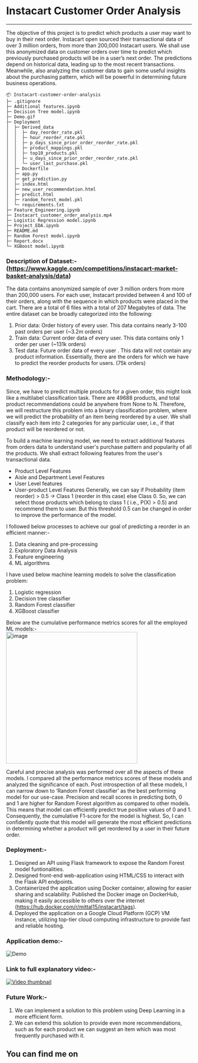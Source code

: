 # **Instacart Customer Order Analysis**
---------------------------------------

The objective of this project is to predict which products a user may want to buy in their next order. Instacart open sourced their transactional data of over 3 million orders, from more than 200,000 Instacart users. We shall use this anonymized data on customer orders over time to predict which previously purchased products will be in a user’s next order. The predictions depend on historical data, leading up to the most recent transactions. Meanwhile, also analyzing the customer data to gain some useful insights about the purchasing pattern, which will be powerful in determining future business operations.

```
📦 Instacart-customer-order-analysis
├─ .gitignore
├─ Additional features.ipynb
├─ Decision Tree model.ipynb
├─ Demo.gif
├─ Deployment
│  ├─ Derived_data
│  │  ├─ day_reorder_rate.pkl
│  │  ├─ hour_reorder_rate.pkl
│  │  ├─ p_days_since_prior_order_reorder_rate.pkl
│  │  ├─ product_mappings.pkl
│  │  ├─ top10_products.pkl
│  │  ├─ u_days_since_prior_order_reorder_rate.pkl
│  │  └─ user_last_purchase.pkl
│  ├─ Dockerfile
│  ├─ app.py
│  ├─ get_prediction.py
│  ├─ index.html
│  ├─ new_user_recommendation.html
│  ├─ predict.html
│  ├─ random_forest_model.pkl
│  └─ requirements.txt
├─ Feature_Engineering.ipynb
├─ Instacart_customer_order_analysis.mp4
├─ Logistic Regression model.ipynb
├─ Project_EDA.ipynb
├─ README.md
├─ Random Forest model.ipynb
├─ Report.docx
└─ XGBoost model.ipynb
```

### Description of Dataset:- (https://www.kaggle.com/competitions/instacart-market-basket-analysis/data)
The data contains anonymized sample of over 3 million orders from more than 200,000 users. For each user, Instacart provided between 4 and 100 of their orders, along with the sequence in which products were placed in the cart. There are a total of 6 files with a total of 207 Megabytes of data. The entire dataset can be broadly categorized into the following:
1.	Prior data: Order history of every user. This data contains nearly 3-100 past orders per user (~3.2m orders)
2.	Train data: Current order data of every user. This data contains only 1 order per user (~131k orders)
3.	Test data: Future order data of every user . This data will not contain any product information. Essentially, there are the orders for which we have to predict the reorder products for users. (75k orders)

### Methodology:-
Since, we have to predict multiple products for a given order, this might look like a multilabel classification task. There are 49688 products, and total product recommendations could be anywhere from None to N. Therefore, we will restructure this problem into a binary classification problem, where we will predict the probability of an item being reordered by a user. We shall classify each item into 2 categories for any particular user, i.e., if that product will be reordered or not.

To build a machine learning model, we need to extract additional features from orders data to understand user's purchase pattern and popularity of all the products. We shall extract following features from the user's transactional data.
*	Product Level Features
*	Aisle and Department Level Features
*	User Level features
*	User-product Level Features
Generally, we can say if Probability (item reorder) > 0.5 -> Class 1 (reorder in this case) else Class 0. So, we can select those products which belong to class 1 ( i.e., P(X) > 0.5) and recommend them to user. But this threshold 0.5 can be changed in order to improve the performance of the model.

I followed below processes to achieve our goal of predicting a reorder in an efficient manner:-
1.	Data cleaning and pre-processing
2.	Exploratory Data Analysis
3.	Feature engineering
4.	ML algorithms

I have used below machine learning models to solve the classification problem:
1.	Logistic regression
2.	Decision tree classifier
3.	Random Forest classifier
4.	XGBoost classifier


Below are the cumulative performance metrics scores for all the employed ML models:-
</br>
<img width="356" alt="image" align="center" src="https://user-images.githubusercontent.com/108916132/214218640-7adb0c6b-c795-4da0-93d2-38315eb90cf0.png">

Careful and precise analysis was performed over all the aspects of these models. I compared all the performance metrics scores of these models and analyzed the significance of each. Post introspection of all these models, I can narrow down to ‘Random Forest classifier’ as the best performing model for our use-case. Precision and recall scores in predicting both, 0 and 1 are higher for Random Forest algorithm as compared to other models. This means that model can efficiently predict true positive values of 0 and 1. Consequently, the cumulative F1-score for the model is highest. So, I can confidently quote that this model will generate the most efficient predictions in determining whether a product will get reordered by a user in their future order.

### Deployment:-
1. Designed an API using Flask framework to expose the Random Forest model funtionalities.
2. Designed front-end web-application using HTML/CSS to interact with the Flask API endpoints.
3. Containerized the application using Docker container, allowing for easier sharing and scalability. Published the Docker image on DockerHub, making it easily accessible to others over the internet (https://hub.docker.com/r/mittal15/instacart/tags).
4. Deployed the application on a Google Cloud Platform (GCP) VM instance, utilizing top-tier cloud computing infrastructure to provide fast and reliable hosting.

### Application demo:-
![Demo](https://user-images.githubusercontent.com/108916132/225123837-2c155764-73bb-442c-addc-a51cdc54a6b8.gif)

### Link to full explanatory video:-
[![Video thumbnail](http://img.youtube.com/vi/VIDEO_ID/0.jpg)](https://github.com/Hmittal15/Instacart-customer-order-analysis/raw/main/Instacart_customer_order_analysis.mp4 "Download or view the video")

### Future Work:-
1.	We can implement a solution to this problem using Deep Learning in a more efficient form.
2.	We can extend this solution to provide even more recommendations, such as for each product we can suggest an item which was most frequently purchased with it.


## You can find me on <a href="http://www.linkedin.com/in/harshit-mittal-52b292131"> <img src="https://upload.wikimedia.org/wikipedia/commons/thumb/c/ca/LinkedIn_logo_initials.png/768px-LinkedIn_logo_initials.png" width="17" height="17" /></a>
